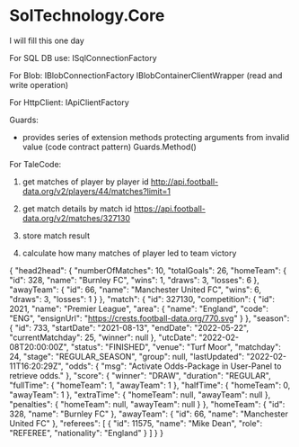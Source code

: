 # SolTechnology.Core


I will fill this one day

For SQL DB use:
ISqlConnectionFactory


For Blob:
IBlobConnectionFactory
IBlobContainerClientWrapper (read and write operation)


For HttpClient:
IApiClientFactory

Guards:
 * provides series of extension methods protecting arguments from invalid value (code contract pattern)
Guards.Method()




For TaleCode:

1) get matches of player by player id
http://api.football-data.org/v2/players/44/matches?limit=1

2) get match details by match id
https://api.football-data.org/v2/matches/327130

3) store match result

4) calculate how many matches of player led to team victory


{
    "head2head": {
        "numberOfMatches": 10,
        "totalGoals": 26,
        "homeTeam": {
            "id": 328,
            "name": "Burnley FC",
            "wins": 1,
            "draws": 3,
            "losses": 6
        },
        "awayTeam": {
            "id": 66,
            "name": "Manchester United FC",
            "wins": 6,
            "draws": 3,
            "losses": 1
        }
    },
    "match": {
        "id": 327130,
        "competition": {
            "id": 2021,
            "name": "Premier League",
            "area": {
                "name": "England",
                "code": "ENG",
                "ensignUrl": "https://crests.football-data.org/770.svg"
            }
        },
        "season": {
            "id": 733,
            "startDate": "2021-08-13",
            "endDate": "2022-05-22",
            "currentMatchday": 25,
            "winner": null
        },
        "utcDate": "2022-02-08T20:00:00Z",
        "status": "FINISHED",
        "venue": "Turf Moor",
        "matchday": 24,
        "stage": "REGULAR_SEASON",
        "group": null,
        "lastUpdated": "2022-02-11T16:20:29Z",
        "odds": {
            "msg": "Activate Odds-Package in User-Panel to retrieve odds."
        },
        "score": {
            "winner": "DRAW",
            "duration": "REGULAR",
            "fullTime": {
                "homeTeam": 1,
                "awayTeam": 1
            },
            "halfTime": {
                "homeTeam": 0,
                "awayTeam": 1
            },
            "extraTime": {
                "homeTeam": null,
                "awayTeam": null
            },
            "penalties": {
                "homeTeam": null,
                "awayTeam": null
            }
        },
        "homeTeam": {
            "id": 328,
            "name": "Burnley FC"
        },
        "awayTeam": {
            "id": 66,
            "name": "Manchester United FC"
        },
        "referees": [
            {
                "id": 11575,
                "name": "Mike Dean",
                "role": "REFEREE",
                "nationality": "England"
            }
        ]
    }
}